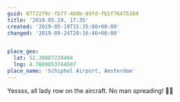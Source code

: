```yaml
---
guid: 8772279c-fb7f-4b8b-897d-fb1f76475184
title: '2019.05.19, 17:35'
created: '2019-05-19T15:35:08+00:00'
changed: '2019-09-24T20:16:46+00:00'


place_geo:
  lat: 52.30887220494
  lng: 4.7609853744507
place_name: 'Schiphol Airport, Amsterdam'
---
```


Yessss, all lady row on the aircraft. No man spreading! 🙏🙌
